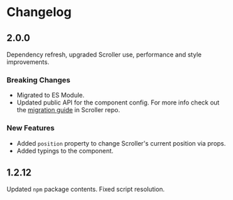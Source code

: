 # Changelog

## 2.0.0

Dependency refresh, upgraded Scroller use, performance and style improvements.

### Breaking Changes

- Migrated to ES Module.
- Updated public API for the component config. For more info check out the [migration guide](https://github.com/bespoyasov/scroller/blob/master/CHANGELOG.md#v300) in Scroller repo.

### New Features

- Added `position` property to change Scroller's current position via props.
- Added typings to the component.

## 1.2.12

Updated `npm` package contents. Fixed script resolution.

